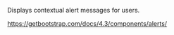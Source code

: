 Displays contextual alert messages for users.

<https://getbootstrap.com/docs/4.3/components/alerts/>